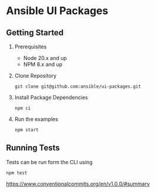 # Ansible UI Packages

## Getting Started

1. Prerequisites

   - Node 20.x and up
   - NPM 8.x and up

2. Clone Repository

   ```
   git clone git@github.com:ansible/ui-packages.git
   ```

3. Install Package Dependencies

   ```
   npm ci
   ```

4. Run the examples
   
   ```
   npm start
   ```

## Running Tests

Tests can be run form the CLI using

```
npm test
```


https://www.conventionalcommits.org/en/v1.0.0/#summary